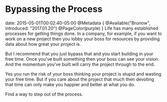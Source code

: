 # Bypassing the Process
date: 2015-05-01T00:02:40-05:00
@Metadata {
  @Available("Brunow", introduced: "2017.01.20")
  @PageColor(purple)
}
Life has many established processes for getting things done. In a company, for example, if you want to work on a new project then you lobby your boss for resources by providing data about how great your project is.

But I recommend that you just bypass that and you start building in your free time. Once you've built something then your boss can see your vision. And the momentum you've built will carry the project through to the end. 

Yes you run the risk of your boss thinking your project is stupid and wasting your free time. But if you care about the project that much then devoting that time can only make you happier and better at what you do.

Find a way to step out of the process.
